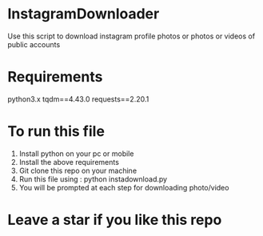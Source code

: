 # InstagramDownloader
Use this script to download instagram profile photos or photos or videos of public accounts

# Requirements
python3.x
tqdm==4.43.0
requests==2.20.1

# To run this file
1) Install python on your pc or mobile
2) Install the above requirements
3) Git clone this repo on your machine
3) Run this file using : python instadownload.py
4) You will be prompted at each step for downloading photo/video

# Leave a star if you like this repo
